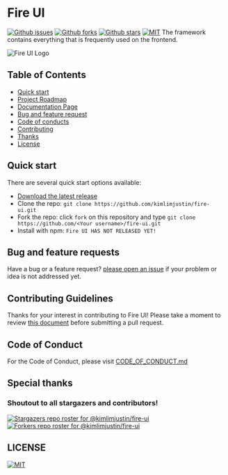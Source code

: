 # Fire UI
[![Github issues](https://img.shields.io/github/issues/kimlimjustin/fire-ui)](https://github/kimlimjustin/fire-ui) [![Github forks](https://img.shields.io/github/forks/kimlimjustin/fire-ui)](https://github/kimlimjustin/fire-ui) [![Github stars](https://img.shields.io/github/stars/kimlimjustin/fire-ui)](https://github/kimlimjustin/fire-ui) [![MIT](https://img.shields.io/github/license/kimlimjustin/fire-ui)](https://github.com/kimlimjustin/fire-ui/blob/master/LICENSE)
The framework contains everything that is frequently used on the frontend.


![Fire UI Logo](https://github.com/kimlimjustin/fire-ui/blob/master/docs/logo.jpg?raw=true)

## Table of Contents
- [Quick start](#quick-start)
- [Project Roadmap](https://github.com/kimlimjustin/fire-ui/projects/1)
- [Documentation Page](https://kimlim.net/fire-ui/)
- [Bug and feature request](#bug-and-feature-requests)
- [Code of conducts](#code-of-conduct)
- [Contributing](#contributing-guidelines)
- [Thanks](#special-thanks)
- [License](https://github.com/kimlimjustin/fire-ui/blob/master/LICENSE)

## Quick start
There are several quick start options available:
- [Download the latest release](https://github.com/kimlimjustin/fire-ui/releases)
- Clone the repo: `git clone https://github.com/kimlimjustin/fire-ui.git`
- Fork the repo: click `fork` on this repository and type `git clone https://github.com/<Your username>/fire-ui.git`
- Install with npm: `Fire UI HAS NOT RELEASED YET!`

## Bug and feature requests
Have a bug or a feature request? [please open an issue](https://github.com/kimlimjustin/fire-ui/issues) if your problem or idea is not addressed yet. 

## Contributing Guidelines
Thanks for your interest in contributing to Fire UI! Please take a moment to review [this document](https://github.com/kimlimjustin/fire-ui/blob/master/CONTRIBUTING.md) before submitting a pull request.

## Code of Conduct
For the Code of Conduct, please visit [CODE_OF_CONDUCT.md](https://github.com/kimlimjustin/fire-ui/blob/master/CODE_OF_CONDUCT.md)

## Special thanks
### Shoutout to all stargazers and contributors!
[![Stargazers repo roster for @kimlimjustin/fire-ui](https://reporoster.com/stars/kimlimjustin/fire-ui)](https://github.com/kimlimjustin/fire-ui/stargazers)
[![Forkers repo roster for @kimlimjustin/fire-ui](https://reporoster.com/forks/kimlimjustin/fire-ui)](https://github.com/kimlimjustin/fire-ui/network/members)

## LICENSE
[![MIT](https://img.shields.io/github/license/kimlimjustin/fire-ui)](https://github.com/kimlimjustin/fire-ui/blob/master/LICENSE)

